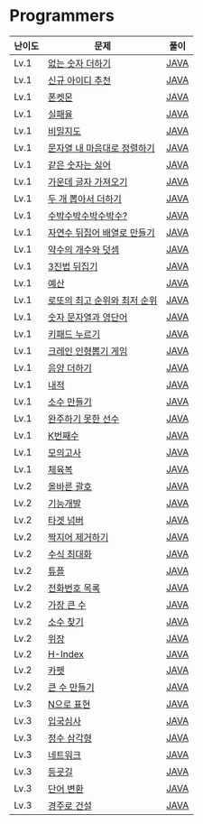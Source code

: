 # Programmers

|난이도|문제|풀이|
|---|---|---|
|Lv.1|[없는 숫자 더하기](https://programmers.co.kr/learn/courses/30/lessons/86051)|[JAVA](https://github.com/Seoha-Yoon/algorithm/blob/main/programmers/lv1/없는숫자더하기.java)|
|Lv.1|[신규 아이디 추천](https://programmers.co.kr/learn/courses/30/lessons/72410)|[JAVA](https://github.com/Seoha-Yoon/algorithm/blob/main/programmers/lv1/신규아이디추천.java)|
|Lv.1|[폰켓몬](https://programmers.co.kr/learn/courses/30/lessons/1845)|[JAVA](https://github.com/Seoha-Yoon/algorithm/blob/main/programmers/lv1/폰켓몬.java)|
|Lv.1|[실패율](https://programmers.co.kr/learn/courses/30/lessons/42889)|[JAVA](https://github.com/Seoha-Yoon/algorithm/blob/main/programmers/lv1/실패율.java)|
|Lv.1|[비밀지도](https://programmers.co.kr/learn/courses/30/lessons/17681)|[JAVA](https://github.com/Seoha-Yoon/algorithm/blob/main/programmers/lv1/비밀지도.java)|
|Lv.1|[문자열 내 마음대로 정렬하기](https://programmers.co.kr/learn/courses/30/lessons/12915)|[JAVA](https://github.com/Seoha-Yoon/algorithm/blob/main/programmers/lv1/문자열내마음대로정렬하기.java)|
|Lv.1|[같은 숫자는 싫어](https://programmers.co.kr/learn/courses/30/lessons/12906)|[JAVA](https://github.com/Seoha-Yoon/algorithm/blob/main/programmers/lv1/같은숫자는싫어.java)|
|Lv.1|[가운데 글자 가져오기](https://programmers.co.kr/learn/courses/30/lessons/12903)|[JAVA](https://github.com/Seoha-Yoon/algorithm/blob/main/programmers/lv1/가운데글자가져오기.java)|
|Lv.1|[두 개 뽑아서 더하기](https://programmers.co.kr/learn/courses/30/lessons/68644)|[JAVA](https://github.com/Seoha-Yoon/algorithm/blob/main/programmers/lv1/두개뽑아서더하기.java)|
|Lv.1|[수박수박수박수박수?](https://programmers.co.kr/learn/courses/30/lessons/12922)|[JAVA](https://github.com/Seoha-Yoon/algorithm/blob/main/programmers/lv1/수박수.java)|
|Lv.1|[자연수 뒤집어 배열로 만들기](https://programmers.co.kr/learn/courses/30/lessons/12932)|[JAVA](https://github.com/Seoha-Yoon/algorithm/blob/main/programmers/lv1/자연수뒤집어배열로만들기.java)|
|Lv.1|[약수의 개수와 덧셈](https://programmers.co.kr/learn/courses/30/lessons/77884)|[JAVA](https://github.com/Seoha-Yoon/algorithm/blob/main/programmers/lv1/약수의개수와덧셈.java)|
|Lv.1|[3진법 뒤집기](https://programmers.co.kr/learn/courses/30/lessons/68935)|[JAVA](https://github.com/Seoha-Yoon/algorithm/blob/main/programmers/lv1/삼진법뒤집기.java)|
|Lv.1|[예산](https://programmers.co.kr/learn/courses/30/lessons/12982)|[JAVA](https://github.com/Seoha-Yoon/algorithm/blob/main/programmers/lv1/예산.java)|
|Lv.1|[로또의 최고 순위와 최저 순위](https://programmers.co.kr/learn/courses/30/lessons/77484)|[JAVA](https://github.com/Seoha-Yoon/algorithm/blob/main/programmers/lv1/로또의최고순위와최저순위.java)|
|Lv.1|[숫자 문자열과 영단어](https://programmers.co.kr/learn/courses/30/lessons/81301)|[JAVA](https://github.com/Seoha-Yoon/algorithm/blob/main/programmers/lv1/숫자문자열과영단어.java)|
|Lv.1|[키패드 누르기](https://programmers.co.kr/learn/courses/30/lessons/67256)|[JAVA](https://github.com/Seoha-Yoon/algorithm/blob/main/programmers/lv1/키패드누르기.java)|
|Lv.1|[크레인 인형뽑기 게임](https://programmers.co.kr/learn/courses/30/lessons/64061)|[JAVA](https://github.com/Seoha-Yoon/algorithm/blob/main/programmers/lv1/크레인인형뽑기게임.java)|
|Lv.1|[음양 더하기](https://programmers.co.kr/learn/courses/30/lessons/76501)|[JAVA](https://github.com/Seoha-Yoon/algorithm/blob/main/programmers/lv1/음양더하기.java)|
|Lv.1|[내적](https://programmers.co.kr/learn/courses/30/lessons/70128)|[JAVA](https://github.com/Seoha-Yoon/algorithm/blob/main/programmers/lv1/내적.java)|
|Lv.1|[소수 만들기](https://programmers.co.kr/learn/courses/30/lessons/12977)|[JAVA](https://github.com/Seoha-Yoon/algorithm/blob/main/programmers/lv1/소수만들기.java)|
|Lv.1|[완주하기 못한 선수](https://programmers.co.kr/learn/courses/30/lessons/42576)|[JAVA](https://github.com/Seoha-Yoon/algorithm/blob/main/programmers/lv1/완주하지못한선수.java)|
|Lv.1|[K번째수](https://programmers.co.kr/learn/courses/30/lessons/42748)|[JAVA](https://github.com/Seoha-Yoon/algorithm/blob/main/programmers/lv1/K번째수.java)|
|Lv.1|[모의고사](https://programmers.co.kr/learn/courses/30/lessons/42840)|[JAVA](https://github.com/Seoha-Yoon/algorithm/blob/main/programmers/lv1/모의고사.java)|
|Lv.1|[체육복](https://programmers.co.kr/learn/courses/30/lessons/42862)|[JAVA](https://github.com/Seoha-Yoon/algorithm/blob/main/programmers/lv1/체육복.java)|
|Lv.2|[올바른 괄호](https://programmers.co.kr/learn/courses/30/lessons/12909)|[JAVA](https://github.com/Seoha-Yoon/algorithm/blob/main/programmers/lv2/올바른괄호.java)|
|Lv.2|[기능개발](https://programmers.co.kr/learn/courses/30/lessons/42586)|[JAVA](https://github.com/Seoha-Yoon/algorithm/blob/main/programmers/lv2/기능개발.java)|
|Lv.2|[타겟 넘버](https://programmers.co.kr/learn/courses/30/lessons/43165)|[JAVA](https://github.com/Seoha-Yoon/algorithm/blob/main/programmers/lv2/타겟넘버.java)|
|Lv.2|[짝지어 제거하기](https://programmers.co.kr/learn/courses/30/lessons/12973)|[JAVA](https://github.com/Seoha-Yoon/algorithm/blob/main/programmers/lv2/짝지어제거하기.java)|
|Lv.2|[수식 최대화](https://programmers.co.kr/learn/courses/30/lessons/67257)|[JAVA](https://github.com/Seoha-Yoon/algorithm/blob/main/programmers/lv2/수식최대화.java)|
|Lv.2|[튜플](https://programmers.co.kr/learn/courses/30/lessons/64065)|[JAVA](https://github.com/Seoha-Yoon/algorithm/blob/main/programmers/lv2/튜플.java)|
|Lv.2|[전화번호 목록](https://programmers.co.kr/learn/courses/30/lessons/42577)|[JAVA](https://github.com/Seoha-Yoon/algorithm/blob/main/programmers/lv2/전화번호목록.java)|
|Lv.2|[가장 큰 수](https://programmers.co.kr/learn/courses/30/lessons/42746)|[JAVA](https://github.com/Seoha-Yoon/algorithm/blob/main/programmers/lv2/가장큰수.java)|
|Lv.2|[소수 찾기](https://programmers.co.kr/learn/courses/30/lessons/42839)|[JAVA](https://github.com/Seoha-Yoon/algorithm/blob/main/programmers/lv2/소수찾기.java)|
|Lv.2|[위장](https://programmers.co.kr/learn/courses/30/lessons/42578)|[JAVA](https://github.com/Seoha-Yoon/algorithm/blob/main/programmers/lv2/위장.java)|
|Lv.2|[H-Index](https://programmers.co.kr/learn/courses/30/lessons/42747)|[JAVA](https://github.com/Seoha-Yoon/algorithm/blob/main/programmers/lv2/H_Index.java)|
|Lv.2|[카펫](https://programmers.co.kr/learn/courses/30/lessons/42842)|[JAVA](https://github.com/Seoha-Yoon/algorithm/blob/main/programmers/lv2/카펫.java)|
|Lv.2|[큰 수 만들기](https://programmers.co.kr/learn/courses/30/lessons/42883)|[JAVA](https://github.com/Seoha-Yoon/algorithm/blob/main/programmers/lv2/큰수만들기.java)|
|Lv.3|[N으로 표현](https://programmers.co.kr/learn/courses/30/lessons/42895)|[JAVA](https://github.com/Seoha-Yoon/algorithm/blob/main/programmers/lv3/N으로표현.java)|
|Lv.3|[입국심사](https://programmers.co.kr/learn/courses/30/lessons/43238)|[JAVA](https://github.com/Seoha-Yoon/algorithm/blob/main/programmers/lv3/입국심사.java)|
|Lv.3|[정수 삼각형](https://programmers.co.kr/learn/courses/30/lessons/43105)|[JAVA](https://github.com/Seoha-Yoon/algorithm/blob/main/programmers/lv3/정수삼각형.java)|
|Lv.3|[네트워크](https://programmers.co.kr/learn/courses/30/lessons/43162)|[JAVA](https://github.com/Seoha-Yoon/algorithm/blob/main/programmers/lv3/네트워크.java)|
|Lv.3|[등굣길](https://programmers.co.kr/learn/courses/30/lessons/42898)|[JAVA](https://github.com/Seoha-Yoon/algorithm/blob/main/programmers/lv3/등굣길.java)|
|Lv.3|[단어 변환](https://programmers.co.kr/learn/courses/30/lessons/43163)|[JAVA](https://github.com/Seoha-Yoon/algorithm/blob/main/programmers/lv3/단어변환.java)|
|Lv.3|[경주로 건설](https://programmers.co.kr/learn/courses/30/lessons/67259)|[JAVA](https://github.com/Seoha-Yoon/algorithm/blob/main/programmers/lv3/경주로건설.java)|
